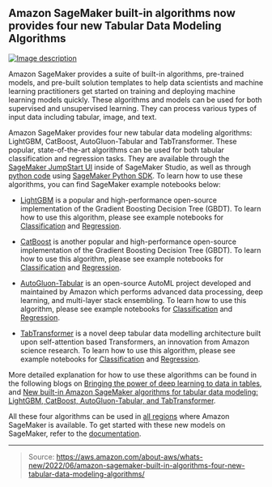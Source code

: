## Amazon SageMaker built-in algorithms now provides four new Tabular Data Modeling Algorithms

[![Image description](https://dev-to-uploads.s3.amazonaws.com/uploads/articles/r71m2wk06x3ib803b96l.png)](https://serverspace.io/ref/466650)

Amazon SageMaker provides a suite of built-in algorithms, pre-trained models, and pre-built solution templates to help data scientists and machine learning practitioners get started on training and deploying machine learning models quickly. These algorithms and models can be used for both supervised and unsupervised learning. They can process various types of input data including tabular, image, and text.

Amazon SageMaker provides four new tabular data modeling algorithms: LightGBM, CatBoost, AutoGluon-Tabular and TabTransformer. These popular, state-of-the-art algorithms can be used for both tabular classification and regression tasks. They are available through the [SageMaker JumpStart UI](https://docs.aws.amazon.com/sagemaker/latest/dg/studio-jumpstart.html) inside of SageMaker Studio, as well as through [python code](https://github.com/aws/amazon-sagemaker-examples/tree/main/introduction_to_amazon_algorithms/lightgbm_catboost_tabular) using [SageMaker Python SDK](https://sagemaker.readthedocs.io/en/stable/overview.html#use-sagemaker-jumpstart-algorithms-with-pretrained-models). To learn how to use these algorithms, you can find SageMaker example notebooks below:

- [LightGBM](https://lightgbm.readthedocs.io/en/latest/) is a popular and high-performance open-source implementation of the Gradient Boosting Decision Tree (GBDT). To learn how to use this algorithm, please see example notebooks for [Classification](https://github.com/aws/amazon-sagemaker-examples/blob/main/introduction_to_amazon_algorithms/lightgbm_catboost_tabular/Amazon_Tabular_Classification_LightGBM_CatBoost.ipynb) and [Regression](https://github.com/aws/amazon-sagemaker-examples/blob/main/introduction_to_amazon_algorithms/lightgbm_catboost_tabular/Amazon_Tabular_Regression_LightGBM_CatBoost.ipynb).

- [CatBoost](https://catboost.ai/) is another popular and high-performance open-source implementation of the Gradient Boosting Decision Tree (GBDT). To learn how to use this algorithm, please see example notebooks for [Classification](https://github.com/aws/amazon-sagemaker-examples/blob/main/introduction_to_amazon_algorithms/lightgbm_catboost_tabular/Amazon_Tabular_Classification_LightGBM_CatBoost.ipynb) and [Regression](https://github.com/aws/amazon-sagemaker-examples/blob/main/introduction_to_amazon_algorithms/lightgbm_catboost_tabular/Amazon_Tabular_Regression_LightGBM_CatBoost.ipynb).

- [AutoGluon-Tabular](https://auto.gluon.ai/stable/index.html) is an open-source AutoML project developed and maintained by Amazon which performs advanced data processing, deep learning, and multi-layer stack ensembling. To learn how to use this algorithm, please see example notebooks for [Classification](https://github.com/aws/amazon-sagemaker-examples/blob/main/introduction_to_amazon_algorithms/autogluon_tabular/Amazon_Tabular_Classification_AutoGluon.ipynb) and [Regression](https://github.com/aws/amazon-sagemaker-examples/blob/main/introduction_to_amazon_algorithms/lightgbm_catboost_tabular/Amazon_Tabular_Regression_LightGBM_CatBoost.ipynb).

- [TabTransformer](https://arxiv.org/abs/2012.06678) is a novel deep tabular data modelling architecture built upon self-attention based Transformers, an innovation from Amazon science research. To learn how to use this algorithm, please see example notebooks for [Classification](https://github.com/aws/amazon-sagemaker-examples/blob/main/introduction_to_amazon_algorithms/tabtransformer_tabular/Amazon_Tabular_Classification_TabTransformer.ipynb) and [Regression](https://github.com/aws/amazon-sagemaker-examples/blob/main/introduction_to_amazon_algorithms/tabtransformer_tabular/Amazon_Tabular_Regression_TabTransformer.ipynb).

More detailed explanation for how to use these algorithms can be found in the following blogs on [Bringing the power of deep learning to data in tables](https://www.amazon.science/blog/bringing-the-power-of-deep-learning-to-data-in-tables), and [New built-in Amazon SageMaker algorithms for tabular data modeling: LightGBM, CatBoost, AutoGluon-Tabular, and TabTransformer](https://aws.amazon.com/blogs/machine-learning/new-built-in-amazon-sagemaker-algorithms-for-tabular-data-modeling-lightgbm-catboost-autogluon-tabular-and-tabtransformer/).

All these four algorithms can be used in [all regions](https://aws.amazon.com/about-aws/global-infrastructure/regional-product-services/) where Amazon SageMaker is available. To get started with these new models on SageMaker, refer to the [documentation](https://docs.aws.amazon.com/sagemaker/latest/dg/algos.html).

---

> Source: https://aws.amazon.com/about-aws/whats-new/2022/06/amazon-sagemaker-built-in-algorithms-four-new-tabular-data-modeling-algorithms/